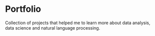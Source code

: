 # Portfolio
Collection of projects that helped me to learn more about data analysis, data science and natural language processing.
